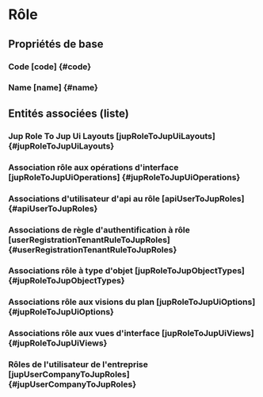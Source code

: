 # Rôle
<!--- THIS FILE IS GENERATED PLEASE DO NOT EDIT IT DIRECTLY --->



## Propriétés de base

### Code [code] {#code}
        

### Name [name] {#name}
        




## Entités associées (liste)

###  Jup Role To Jup Ui Layouts [jupRoleToJupUiLayouts] {#jupRoleToJupUiLayouts}
        

### Association rôle aux opérations d'interface [jupRoleToJupUiOperations] {#jupRoleToJupUiOperations}
        

### Associations d'utilisateur d'api au rôle [apiUserToJupRoles] {#apiUserToJupRoles}
        

### Associations de règle d'authentification à rôle [userRegistrationTenantRuleToJupRoles] {#userRegistrationTenantRuleToJupRoles}
        

### Associations rôle à type d'objet [jupRoleToJupObjectTypes] {#jupRoleToJupObjectTypes}
        

### Associations rôle aux visions du plan [jupRoleToJupUiOptions] {#jupRoleToJupUiOptions}
        

### Associations rôle aux vues d'interface [jupRoleToJupUiViews] {#jupRoleToJupUiViews}
        

### Rôles de l'utilisateur de l'entreprise [jupUserCompanyToJupRoles] {#jupUserCompanyToJupRoles}
        




